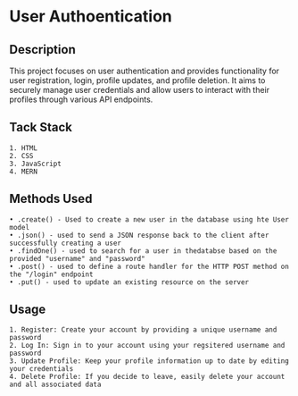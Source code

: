 # User Authoentication

## Description 
This project focuses on user authentication and provides functionality for user registration, login, profile updates, and profile deletion. It aims to securely manage user credentials and allow users to interact with their profiles through various API endpoints. 

## Tack Stack 
    1. HTML
    2. CSS
    3. JavaScript 
    4. MERN 

## Methods Used 
    • .create() - Used to create a new user in the database using hte User model 
    • .json() - used to send a JSON response back to the client after successfully creating a user 
    • .findOne() - used to search for a user in thedatabse based on the provided "username" and "password" 
    • .post() - used to define a route handler for the HTTP POST method on the "/login" endpoint 
    • .put() - used to update an existing resource on the server 

## Usage 
    1. Register: Create your account by providing a unique username and password 
    2. Log In: Sign in to your account using your regsitered username and password 
    3. Update Profile: Keep your profile information up to date by editing your credentials 
    4. Delete Profile: If you decide to leave, easily delete your account and all associated data 